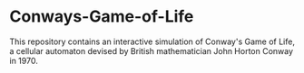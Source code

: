 # Conways-Game-of-Life
This repository contains an interactive simulation of Conway's Game of Life, a cellular automaton devised by British mathematician John Horton Conway in 1970.
